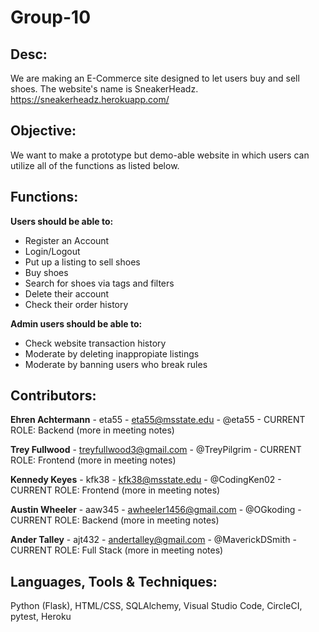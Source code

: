 # Group-10

## Desc:

We are making an E-Commerce site designed to let users buy and sell shoes. The website's name is SneakerHeadz.
https://sneakerheadz.herokuapp.com/

## Objective:

We want to make a prototype but demo-able website in which users can utilize all of the functions as listed below.

## Functions:

**Users should be able to:**

* Register an Account
* Login/Logout
* Put up a listing to sell shoes
* Buy shoes
* Search for shoes via tags and filters
* Delete their account
* Check their order history

**Admin users should be able to:**

* Check website transaction history
* Moderate by deleting inappropiate listings
* Moderate by banning users who break rules

## Contributors:

**Ehren Achtermann** - eta55 - eta55@msstate.edu - @eta55 - CURRENT ROLE: Backend (more in meeting notes)

**Trey Fullwood** - treyfullwood3@gmail.com - @TreyPilgrim - CURRENT ROLE: Frontend (more in meeting notes)

**Kennedy Keyes** - kfk38 - kfk38@msstate.edu - @CodingKen02 - CURRENT ROLE: Frontend (more in meeting notes)

**Austin Wheeler** - aaw345 - awheeler1456@gmail.com - @OGkoding - CURRENT ROLE: Backend (more in meeting notes)

**Ander Talley** - ajt432 - andertalley@gmail.com - @MaverickDSmith - CURRENT ROLE: Full Stack (more in meeting notes)

  
## Languages, Tools & Techniques:

Python (Flask), HTML/CSS, SQLAlchemy, Visual Studio Code, CircleCI, pytest, Heroku
